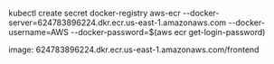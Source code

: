 kubectl create secret docker-registry aws-ecr --docker-server=624783896224.dkr.ecr.us-east-1.amazonaws.com --docker-username=AWS --docker-password=$(aws ecr get-login-password)


 image: 624783896224.dkr.ecr.us-east-1.amazonaws.com/frontend